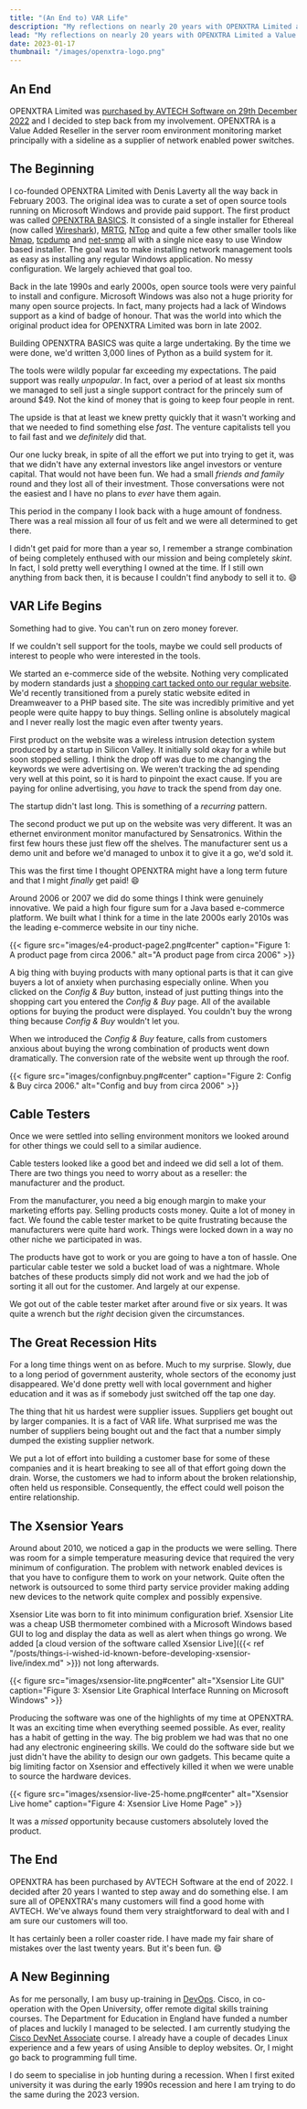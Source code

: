 ```yaml
---
title: "(An End to) VAR Life"
description: "My reflections on nearly 20 years with OPENXTRA Limited a Value Added Reseller I co-founded all the way back in early 2003."
lead: "My reflections on nearly 20 years with OPENXTRA Limited a Value Added Reseller I co-founded all the way back in early 2003."
date: 2023-01-17
thumbnail: "/images/openxtra-logo.png"
---
```


<!--more-->

## An End

OPENXTRA Limited was [purchased by AVTECH Software on 29th December 2022](https://www.openxtra.co.uk/server-room-monitoring-blog/announcement-openxtra-acquired-by-avtech-software-inc.html) and I decided to step back from my involvement. OPENXTRA is a Value Added Reseller in the server room environment monitoring market principally with a sideline as a supplier of network enabled power switches.

## The Beginning

I co-founded OPENXTRA Limited with Denis Laverty all the way back in February 2003. The original idea was to curate a set of open source tools running on Microsoft Windows and provide paid support. The first product was called [OPENXTRA BASICS](https://openxtra.org/project/basics). It consisted of a single installer for Ethereal (now called [Wireshark](https://www.wireshark.org)), [MRTG](https://oss.oetiker.ch/mrtg/), [NTop](https://www.ntop.org/) and quite a few other smaller tools like [Nmap](https://nmap.org/), [tcpdump](https://www.tcpdump.org/) and [net-snmp](http://www.net-snmp.org/) all with a single nice easy to use Window based installer. The goal was to make installing network management tools as easy as installing any regular Windows application. No messy configuration. We largely achieved that goal too.

Back in the late 1990s and early 2000s, open source tools were very painful to install and configure. Microsoft Windows was also not a huge priority for many open source projects. In fact, many projects had a lack of Windows support as a kind of badge of honour. That was the world into which the original product idea for OPENXTRA Limited was born in late 2002.

Building OPENXTRA BASICS was quite a large undertaking. By the time we were done, we'd written 3,000 lines of Python as a build system for it. 

The tools were wildly popular far exceeding my expectations. The paid support was really *unpopular*. In fact, over a period of at least six months we managed to sell just a single support contract for the princely sum of around $49. Not the kind of money that is going to keep four people in rent.

The upside is that at least we knew pretty quickly that it wasn't working and that we needed to find something else *fast*. The venture capitalists tell you to fail fast and we *definitely* did that.

Our one lucky break, in spite of all the effort we put into trying to get it, was that we didn't have any external investors like angel investors or venture capital. That would not have been fun. We had a small *friends and family* round and they lost all of their investment. Those conversations were not the easiest and I have no plans to *ever* have them again.

This period in the company I look back with a huge amount of fondness. There was a real mission all four of us felt and we were all determined to get there.

I didn't get paid for more than a year so, I remember a strange combination of being completely enthused with our mission and being completely *skint*. In fact, I sold pretty well everything I owned at the time. If I still own anything from back then, it is because I couldn't find anybody to sell it to. :smile:

## VAR Life Begins

Something had to give. You can't run on zero money forever.

If we couldn't sell support for the tools, maybe we could sell products of interest to people who were interested in the tools.

We started an e-commerce side of the website. Nothing very complicated by modern standards just a [shopping cart tacked onto our regular website](https://www.mals-e.com/). We'd recently transitioned from a purely static website edited in Dreamweaver to a PHP based site. The site was incredibly primitive and yet people were quite happy to buy things. Selling online is absolutely magical and I never really lost the magic even after twenty years.

First product on the website was a wireless intrusion detection system produced by a startup in Silicon Valley. It initially sold okay for a while but soon stopped selling. I think the drop off was due to me changing the keywords we were advertising on. We weren't tracking the ad spending very well at this point, so it is hard to pinpoint the exact cause. If you are paying for online advertising, you *have* to track the spend from day one.

The startup didn't last long. This is something of a *recurring* pattern.

The second product we put up on the website was very different. It was an ethernet environment monitor manufactured by Sensatronics. Within the first few hours these just flew off the shelves. The manufacturer sent us a demo unit and before we'd managed to unbox it to give it a go, we'd sold it.

This was the first time I thought OPENXTRA might have a long term future and that I might *finally* get paid! :smile:

Around 2006 or 2007 we did do some things I think were genuinely innovative. We paid a high four figure sum for a Java based e-commerce platform. We built what I think for a time in the late 2000s early 2010s was the leading e-commerce website in our tiny niche.

{{< figure src="images/e4-product-page2.png#center" caption="Figure 1: A product page from circa 2006." alt="A product page from circa 2006" >}}

A big thing with buying products with many optional parts is that it can give buyers a lot of anxiety when purchasing especially online. When you clicked on the *Config &amp; Buy* button, instead of just putting things into the shopping cart you entered the *Config &amp; Buy* page. All of the available options for buying the product were displayed. You couldn't buy the wrong thing because *Config &amp; Buy* wouldn't let you.

When we introduced the *Config &amp; Buy* feature, calls from customers anxious about buying the wrong combination of products went down dramatically. The conversion rate of the website went up through the roof.

{{< figure src="images/confignbuy.png#center" caption="Figure 2: Config &amp; Buy circa 2006." alt="Config and buy from circa 2006" >}}

## Cable Testers

Once we were settled into selling environment monitors we looked around for other things we could sell to a similar audience.

Cable testers looked like a good bet and indeed we did sell a lot of them. There are two things you need to worry about as a reseller: the manufacturer and the product.

From the manufacturer, you need a big enough margin to make your marketing efforts pay. Selling products costs money. Quite a lot of money in fact. We found the cable tester market to be quite frustrating because the manufacturers were quite hard work. Things were locked down in a way no other niche we participated in was.

The products have got to work or you are going to have a ton of hassle. One particular cable tester we sold a bucket load of was a nightmare. Whole batches of these products simply did not work and we had the job of sorting it all out for the customer. And largely at our expense.

We got out of the cable tester market after around five or six years. It was quite a wrench but the *right* decision given the circumstances.

## The Great Recession Hits

For a long time things went on as before. Much to my surprise. Slowly, due to a long period of government austerity, whole sectors of the economy just disappeared. We'd done pretty well with local government and higher education and it was as if somebody just switched off the tap one day.

The thing that hit us hardest were supplier issues. Suppliers get bought out by larger companies. It is a fact of VAR life. What surprised me was the number of suppliers being bought out and the fact that a number simply dumped the existing supplier network.

We put a lot of effort into building a customer base for some of these companies and it is heart breaking to see all of that effort going down the drain. Worse, the customers we had to inform about the broken relationship, often held us responsible. Consequently, the effect could well poison the entire relationship.

## The Xsensior Years

Around about 2010, we noticed a gap in the products we were selling. There was room for a simple temperature measuring device that required the very minimum of configuration. The problem with network enabled devices is that you have to configure them to work on your network. Quite often the network is outsourced to some third party service provider making adding new devices to the network quite complex and possibly expensive.

Xsensior Lite was born to fit into minimum configuration brief. Xsensior Lite was a cheap USB thermometer combined with a Microsoft Windows based GUI to log and display the data as well as alert when things go wrong. We added [a cloud version of the software called Xsensior Live]({{< ref "/posts/things-i-wished-id-known-before-developing-xsensior-live/index.md" >}}) not long afterwards.

{{< figure src="images/xsensior-lite.png#center" alt="Xsensior Lite GUI" caption="Figure 3: Xsensior Lite Graphical Interface Running on Microsoft Windows" >}}

Producing the software was one of the highlights of my time at OPENXTRA. It was an exciting time when everything seemed possible. As ever, reality has a habit of getting in the way. The big problem we had was that no one had any electronic engineering skills. We could do the software side but we just didn't have the ability to design our own gadgets. This became quite a big limiting factor on Xsensior and effectively killed it when we were unable to source the hardware devices.

{{< figure src="images/xsensior-live-25-home.png#center" alt="Xsensior Live home" caption="Figure 4: Xsensior Live Home Page" >}}

It was a *missed* opportunity because customers absolutely loved the product.

## The End

OPENXTRA has been purchased by AVTECH Software at the end of 2022. I decided after 20 years I wanted to step away and do something else. I am sure all of OPENXTRA's many customers will find a good home with AVTECH. We've always found them very straightforward to deal with and I am sure our customers will too.

It has certainly been a roller coaster ride. I have made my fair share of mistakes over the last twenty years. But it's been fun. :smile:

## A New Beginning

As for me personally, I am busy up-training in [DevOps](https://en.wikipedia.org/wiki/DevOps). Cisco, in co-operation with the Open University, offer remote digital skills training courses. The Department for Education in England have funded a number of places and luckily I managed to be selected. I am currently studying the [Cisco DevNet Associate](https://developer.cisco.com/certification/devnet-associate/) course. I already have a couple of decades Linux experience and a few years of using Ansible to deploy websites. Or, I might go back to programming full time.

I do seem to specialise in job hunting during a recession. When I first exited university it was during the early 1990s recession and here I am trying to do the same during the 2023 version.
